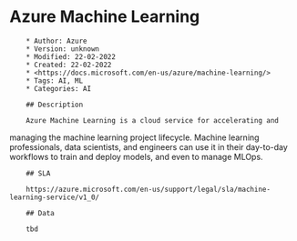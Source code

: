 # Azure Machine Learning

        * Author: Azure
        * Version: unknown
        * Modified: 22-02-2022
        * Created: 22-02-2022
        * <https://docs.microsoft.com/en-us/azure/machine-learning/>
        * Tags: AI, ML
        * Categories: AI

        ## Description

        Azure Machine Learning is a cloud service for accelerating and
managing the machine learning project lifecycle.  Machine learning
professionals, data scientists, and engineers can use it in their
day-to-day workflows to train and deploy models, and even to manage
MLOps.


        ## SLA

        https://azure.microsoft.com/en-us/support/legal/sla/machine-learning-service/v1_0/

        ## Data

        tbd
